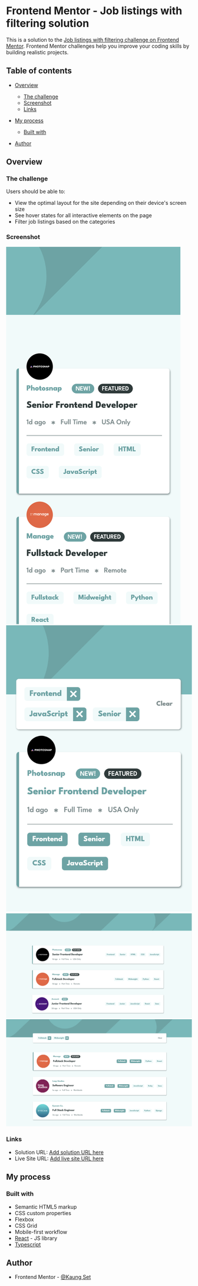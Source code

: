 # Frontend Mentor - Job listings with filtering solution

This is a solution to the [Job listings with filtering challenge on Frontend Mentor](https://www.frontendmentor.io/challenges/job-listings-with-filtering-ivstIPCt). Frontend Mentor challenges help you improve your coding skills by building realistic projects. 

## Table of contents

- [Overview](#overview)
  - [The challenge](#the-challenge)
  - [Screenshot](#screenshot)
  - [Links](#links)
- [My process](#my-process)
  - [Built with](#built-with)
 
- [Author](#author)


## Overview

### The challenge

Users should be able to:

- View the optimal layout for the site depending on their device's screen size
- See hover states for all interactive elements on the page
- Filter job listings based on the categories

### Screenshot

![](./public/screenshots/Screenshot%202023-06-11%20at%2013.27.13.png)
![](./public/screenshots/Screenshot%202023-06-11%20at%2013.27.35.png)
![](./public/screenshots/Screenshot%202023-06-11%20at%2013.27.47.png)
![](./public/screenshots/Screenshot%202023-06-11%20at%2013.28.00.png)


### Links

- Solution URL: [Add solution URL here](https://your-solution-url.com)
- Live Site URL: [Add live site URL here](https://your-live-site-url.com)

## My process

### Built with

- Semantic HTML5 markup
- CSS custom properties
- Flexbox
- CSS Grid
- Mobile-first workflow
- [React](https://reactjs.org/) - JS library
- [Typescript](https://www.typescriptlang.org/)


## Author

- Frontend Mentor - [@Kaung Set](https://www.frontendmentor.io/profile/erke31-2)

